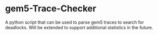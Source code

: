 # gem5-Trace-Checker
A python script that can be used to parse gem5 traces to search for deadlocks. Will be extended to support additional statistics in the future. 
